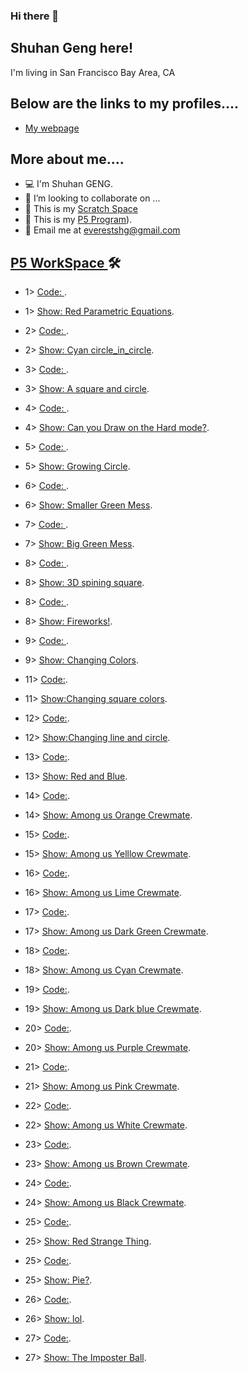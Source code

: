 ### Hi there 👋

<!--
**ShuhanGeng/shuhangeng** is a ✨ _special_ ✨ repository because its `README.md` (this file) appears on your GitHub profile.

Here are some ideas to get you started:

- 🔭 I’m currently working on ...
- 🌱 I’m currently learning ...
- 👯 I’m looking to collaborate on ...
- 🤔 I’m looking for help with ...
- 💬 Ask me about ...
- 📫 How to reach me: ...
- 😄 Pronouns: ...
- ⚡ Fun fact: ...
-->
 
## Shuhan Geng here!

I'm living in San Francisco Bay Area, CA

## Below are the links to my profiles....


- [My webpage](https://shuhangeng.github.io/shuhangeng/)


## More about me....
 
- 💻    I'm Shuhan GENG.
- 👯    I’m looking to collaborate on ...
- 🌱    This is my <a href="https://scratch.mit.edu/users/shaepa/">Scratch Space</a> 
- 🌱    This is my [P5 Program](./P5-program.md)).
- 📧    Email me at <a href="everestshg@gmail.com" target="_blank">everestshg@gmail.com</a>
 
## [P5 WorkSpace ](./P5-program.md) 🛠
 
- 1>    [Code: ](https://editor.p5js.org/shuhangeng/sketches/Hr0RT3hfM).
- 1>    [Show: Red Parametric Equations](https://editor.p5js.org/shuhangeng/full/Hr0RT3hfM).

- 2>    [Code: ](https://editor.p5js.org/shuhangeng/sketches/CrsdHp2v6).
- 2>    [Show: Cyan circle_in_circle](https://editor.p5js.org/shuhangeng/full/CrsdHp2v6).

- 3>    [Code: ](https://editor.p5js.org/shuhangeng/sketches/QKRGN7vH9).
- 3>    [Show: A square and circle](https://editor.p5js.org/shuhangeng/full/QKRGN7vH9).

- 4>    [Code: ](https://editor.p5js.org/shuhangeng/sketches/IJotMrsKn).
- 4>    [Show: Can you Draw on the Hard mode?](https://editor.p5js.org/shuhangeng/full/IJotMrsKn).

- 5>    [Code: ](https://editor.p5js.org/shuhangeng/sketches/JhoCbZRLh).
- 5>    [Show: Growing Circle](https://editor.p5js.org/shuhangeng/full/JhoCbZRLh).

- 6>    [Code: ](https://editor.p5js.org/shuhangeng/sketches/HXcCutgNV).
- 6>    [Show: Smaller Green Mess](https://editor.p5js.org/shuhangeng/full/HXcCutgNV).

- 7>    [Code: ](https://editor.p5js.org/shuhangeng/sketches/IMx5yuiaQ).
- 7>    [Show: Big Green Mess](https://editor.p5js.org/shuhangeng/full/IMx5yuiaQ).

- 8>    [Code: ](https://editor.p5js.org/shuhangeng/sketches/xp-zD0Pkz).
- 8>    [Show: 3D spining square](https://editor.p5js.org/shuhangeng/full/xp-zD0Pkz).

- 8>    [Code: ](https://editor.p5js.org/shuhangeng/sketches/lBlIdREEm).
- 8>    [Show: Fireworks!](https://editor.p5js.org/shuhangeng/full/lBlIdREEm).

- 9>    [Code: ](https://editor.p5js.org/shuhangeng/sketches/Lx6KXXRj7).
- 9>    [Show: Changing Colors](https://editor.p5js.org/shuhangeng/full/Lx6KXXRj7).

- 11>    [Code:](https://editor.p5js.org/shuhangeng/sketches/oEIDD2oqM).
- 11>    [Show:Changing square colors](https://editor.p5js.org/shuhangeng/full/oEIDD2oqM).

- 12>    [Code:](https://editor.p5js.org/shuhangeng/sketches/jqRYTlVC5).
- 12>    [Show:Changing line and circle](https://editor.p5js.org/shuhangeng/full/jqRYTlVC5).

- 13>    [Code:](https://editor.p5js.org/shuhangeng/sketches/jctSCJuM1).
- 13>    [Show: Red and Blue](https://editor.p5js.org/shuhangeng/full/jctSCJuM1).

- 14>    [Code:](https://editor.p5js.org/shuhangeng/sketches/9-xMtSKEK).
- 14>    [Show: Among us Orange Crewmate](https://editor.p5js.org/shuhangeng/full/9-xMtSKEK).

- 15>    [Code:](https://editor.p5js.org/shuhangeng/sketches/G5aoAP1o9).
- 15>    [Show: Among us Yelllow Crewmate](https://editor.p5js.org/shuhangeng/full/G5aoAP1o9).

- 16>    [Code:](https://editor.p5js.org/shuhangeng/sketches/Xx7Bk7HMe).
- 16>    [Show: Among us Lime Crewmate](https://editor.p5js.org/shuhangeng/full/Xx7Bk7HMe).

- 17>    [Code:](https://editor.p5js.org/shuhangeng/sketches/VygYtxV-Q).
- 17>    [Show: Among us Dark Green Crewmate](https://editor.p5js.org/shuhangeng/full/VygYtxV-Q).

- 18>    [Code:](https://editor.p5js.org/shuhangeng/sketches/QjZoNhHEW).
- 18>    [Show: Among us Cyan Crewmate](https://editor.p5js.org/shuhangeng/full/eDV8dmpaP).

- 19>    [Code:](https://editor.p5js.org/shuhangeng/sketches/eDV8dmpaP).
- 19>    [Show: Among us Dark blue Crewmate](https://editor.p5js.org/shuhangeng/full/NfCVG6nnn).

- 20>    [Code:](https://editor.p5js.org/shuhangeng/sketches/z4pFbIrvT).
- 20>    [Show: Among us Purple Crewmate](https://editor.p5js.org/shuhangeng/full/QjZoNhHEW).

- 21>    [Code:](https://editor.p5js.org/shuhangeng/sketches/NfCVG6nnn).
- 21>    [Show: Among us Pink Crewmate](https://editor.p5js.org/shuhangeng/full/XPNt0gabe).

- 22>    [Code:](https://editor.p5js.org/shuhangeng/sketches/PXjMLlS9G).
- 22>    [Show: Among us White Crewmate](https://editor.p5js.org/shuhangeng/full/PXjMLlS9G).

- 23>    [Code:](https://editor.p5js.org/shuhangeng/sketches/LuTUCkeQd).
- 23>    [Show: Among us Brown Crewmate](https://editor.p5js.org/shuhangeng/full/LuTUCkeQd).

- 24>    [Code:](https://editor.p5js.org/shuhangeng/sketches/qCiFWUecR).
- 24>    [Show: Among us Black Crewmate](https://editor.p5js.org/shuhangeng/full/qCiFWUecR).

- 25>    [Code:](https://editor.p5js.org/shuhangeng/sketches/gRfiu_sSM).
- 25>    [Show: Red Strange Thing](https://editor.p5js.org/shuhangeng/full/gRfiu_sSM).

- 25>    [Code:](https://editor.p5js.org/shuhangeng/sketches/y9NbEwwm9).
- 25>    [Show: Pie?](https://editor.p5js.org/shuhangeng/full/y9NbEwwm9).

- 26>    [Code:](https://editor.p5js.org/shuhangeng/sketches/oq8UA9BCa).
- 26>    [Show: lol](https://editor.p5js.org/shuhangeng/full/oq8UA9BCa).

- 27>    [Code:](https://editor.p5js.org/shuhangeng/sketches/rxOwcC0ph).
- 27>    [Show: The Imposter Ball](https://editor.p5js.org/shuhangeng/full/rxOwcC0ph).



















































































